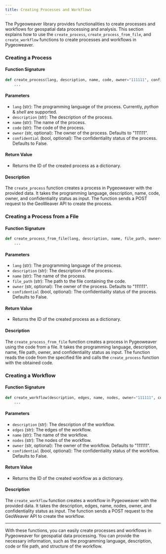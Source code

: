 ```yaml
---
title: Creating Processes and Workflows
---
```


The Pygeoweaver library provides functionalities to create processes and workflows for geospatial data processing and analysis. This section explains how to use the `create_process`, `create_process_from_file`, and `create_workflow` functions to create processes and workflows in Pygeoweaver.

### Creating a Process

#### Function Signature

```python
def create_process(lang, description, name, code, owner="111111", confidential=False):
    ...
```

#### Parameters

- `lang` (str): The programming language of the process. Currently, *python* & *shell* are supported.
- `description` (str): The description of the process.
- `name` (str): The name of the process.
- `code` (str): The code of the process.
- `owner` (str, optional): The owner of the process. Defaults to "111111".
- `confidential` (bool, optional): The confidentiality status of the process. Defaults to False.

#### Return Value

- Returns the ID of the created process as a dictionary.

#### Description

The `create_process` function creates a process in Pygeoweaver with the provided data. It takes the programming language, description, name, code, owner, and confidentiality status as input. The function sends a POST request to the GeoWeaver API to create the process.

### Creating a Process from a File

#### Function Signature

```python
def create_process_from_file(lang, description, name, file_path, owner="111111", confidential=False):
    ...
```

#### Parameters

- `lang` (str): The programming language of the process.
- `description` (str): The description of the process.
- `name` (str): The name of the process.
- `file_path` (str): The path to the file containing the code.
- `owner` (str, optional): The owner of the process. Defaults to "111111".
- `confidential` (bool, optional): The confidentiality status of the process. Defaults to False.

#### Return Value

- Returns the ID of the created process as a dictionary.

#### Description

The `create_process_from_file` function creates a process in Pygeoweaver using the code from a file. It takes the programming language, description, name, file path, owner, and confidentiality status as input. The function reads the code from the specified file and calls the `create_process` function with the obtained code.

### Creating a Workflow

#### Function Signature

```python
def create_workflow(description, edges, name, nodes, owner="111111", confidential=False):
    ...
```

#### Parameters

- `description` (str): The description of the workflow.
- `edges` (str): The edges of the workflow.
- `name` (str): The name of the workflow.
- `nodes` (str): The nodes of the workflow.
- `owner` (str, optional): The owner of the workflow. Defaults to "111111".
- `confidential` (bool, optional): The confidentiality status of the workflow. Defaults to False.

#### Return Value

- Returns the ID of the created workflow as a dictionary.

#### Description

The `create_workflow` function creates a workflow in Pygeoweaver with the provided data. It takes the description, edges, name, nodes, owner, and confidentiality status as input. The function sends a POST request to the GeoWeaver API to create the workflow.

---

With these functions, you can easily create processes and workflows in Pygeoweaver for geospatial data processing. You can provide the necessary information, such as the programming language, description, code or file path, and structure of the workflow.